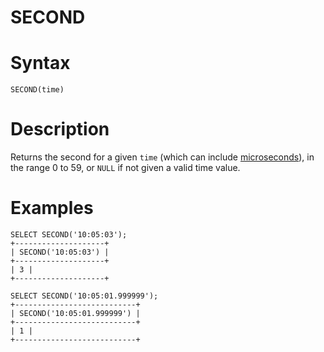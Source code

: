 # SECOND

#

# Syntax

```
SECOND(time)
```

#

# Description

Returns the second for a given `time` (which can include [microseconds](microseconds-in-mariadb.md)), in the range 0 to 59, or `NULL` if not given a valid time value.

#

# Examples

```
SELECT SECOND('10:05:03');
+--------------------+
| SECOND('10:05:03') |
+--------------------+
| 3 |
+--------------------+

SELECT SECOND('10:05:01.999999');
+---------------------------+
| SECOND('10:05:01.999999') |
+---------------------------+
| 1 |
+---------------------------+
```